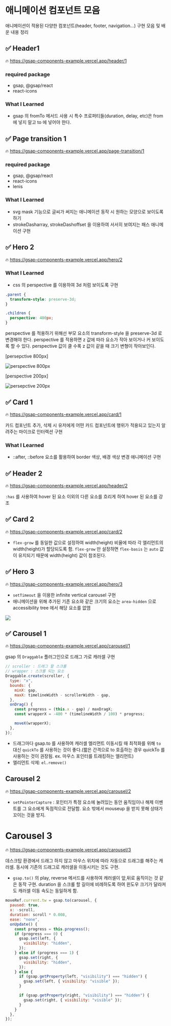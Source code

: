 # 애니메이션 컴포넌트 모음

애니메이션이 적용된 다양한 컴포넌트(header, footer, navigation...) 구현 모음 및 배운 내용 정리

## ✅ Header1

🔥 https://gsap-components-example.vercel.app/header/1

### required package

- gsap, @gsap/react
- react-icons

### What I Learned

- gsap 의 fromTo 메서드 사용 시 특수 프로퍼티들(duration, delay, etc)은 from 에 넣지 말고 to 에 넣어야 한다.

## ✅ Page transition 1

🔥 https://gsap-components-example.vercel.app/page-transition/1

### required package

- gsap, @gsap/react
- react-icons
- lenis

### What I Learned

- svg mask 기능으로 글씨가 써지는 애니메이션 동작 시 원하는 모양으로 보이도록 하기
- strokeDasharray, strokeDashoffset 을 이용하여 서서히 보여지는 패스 애니메이션 구현

## ✅ Hero 2

🔥 https://gsap-components-example.vercel.app/hero/2

### What I Learned

- css 의 perspective 를 이용하여 3d 처럼 보이도록 구현

```css
.parent {
  transform-style: preserve-3d;
}

.children {
  perspective: 400px;
}
```

perspective 를 적용하기 위해선 부모 요소의 transform-style 을 preserve-3d 로 변경해야 한다.
perspective 를 적용하면 z 값에 따라 요소가 작아 보이거나 커 보이도록 할 수 있다. perspective 값이 클 수록 z 값이 같을 때 크기 변형이 작아보인다.

[persepctive 800px]

![perspective 800px](public/image.png)

[perspective 200px]

![persepctive 200px](public/image-1.png)

## ✅ Card 1

🔥 https://gsap-components-example.vercel.app/card/1

카드 컴포넌트 추가, 삭제 시 유저에게 어떤 카드 컴포넌트에 행위가 적용되고 있는지 알려주는 마이크로 인터렉션 구현

### What I Learned

- ::after, ::before 요소를 활용하여 border 색상, 배경 색상 변경 애니메이션 구현

## ✅ Header 2

🔥 https://gsap-components-example.vercel.app/header/2

`:has` 를 사용하여 hover 된 요소 이외의 다른 요소를 흐리게 하여 hover 된 요소를 강조

## ✅ Card 2

🔥 https://gsap-components-example.vercel.app/card/2

- `flex-grow` 를 동일한 값으로 설정하여 width(height) 비율에 따라 각 엘리먼트의 width(height)가 할당되도록 함.
  `flex-grow` 만 설정하면 `flex-basis` 는 `auto` 값이 유지되기 때문에 width(height) 값이 참조된다.

## ✅ Hero 3

🔥 https://gsap-components-example.vercel.app/hero/3

- `setTimeout` 을 이용한 infinite vertical carousel 구현
- 애니메이션을 위해 추가된 기존 요소와 같은 크기의 요소는 `area-hidden` 으로 accessibility tree 에서 해당 요소를 없앰

![](public/hero3.png)

## ✅ Carousel 1

🔥 https://gsap-components-example.vercel.app/carousel/1

gsap 의 `Draggable` 플러그인으로 드래그 가로 캐러셀 구현

```javascript
// scroller : 드래그 할 스크롤
// wrapper : 스크롤 되는 요소
Draggable.create(scroller, {
  type: "x",
  bounds: {
    minX: gap,
    maxX: timelineWidth - scrollerWidth - gap,
  },
  onDrag() {
    const progress = (this.x - gap) / maxDragX;
    const wrapperX = -400 * (timelineWidth / 100) * progress;

    moveX(wrapperX);
  },
});
```

- 드래그마다 gsap.to 를 사용하여 캐러셀 엘리먼트 이동시킬 때 최적화를 위해 `to` 대신 `quickTo` 를 사용하는 것이 좋다.(짧은 간격으로 to 호출하는 경우 quickTo 를 사용하는 것이 권장됨. ex. 마우스 포인터를 트래킹하는 엘리먼트)
- 엘리먼트 삭제: `el.remove()`

## Carousel 2

🔥 https://gsap-components-example.vercel.app/carousel/2

- `setPointerCapture` : 포인터가 특정 요소에 눌려있는 동안 움직임이나 해제 이벤트를 그 요소에게 독점적으로 전달함.
  요소 밖에서 mouseup 을 받지 못해 상태가 꼬이는 것을 방지.

# Carousel 3

🔥 https://gsap-components-example.vercel.app/carousel/3

데스크탑 환경에서 드래그 하지 않고 마우스 위치에 따라 자동으로 드래그를 해주는 캐러셀. 동시에 기존의 드래그로 캐러샐을 이동시키는 것도 구현.

- `gsap.to()` 의 play, reverse 메서드를 사용하여 캐러셀이 앞,뒤로 움직이는 것 같은 동작 구현. duration 을 스크롤 할 길이에 비례하도록 하여 윈도우 크기가 달라져도 캐러셀 이동 속도는 동일하게 함.

```javascript
moveRef.current.tw = gsap.to(carousel, {
  paused: true,
  x: -scroll,
  duration: scroll * 0.008,
  ease: "none",
  onUpdate() {
    const progress = this.progress();
    if (progress === 0) {
      gsap.set(left, {
        visibility: "hidden",
      });
    } else if (progress === 1) {
      gsap.set(right, {
        visibility: "hidden",
      });
    } else {
      if (gsap.getProperty(left, "visibility") === "hidden") {
        gsap.set(left, { visibility: "visible" });
      }

      if (gsap.getProperty(right, "visibility") === "hidden") {
        gsap.set(right, { visibility: "visible" });
      }
    }
  },
});
```
